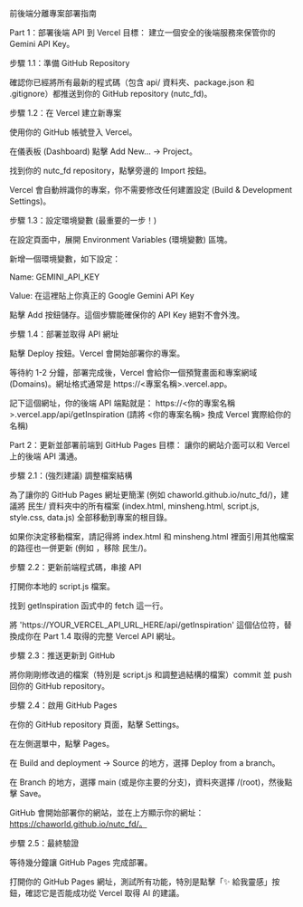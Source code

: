 前後端分離專案部署指南


Part 1：部署後端 API 到 Vercel
目標： 建立一個安全的後端服務來保管你的 Gemini API Key。

步驟 1.1：準備 GitHub Repository

確認你已經將所有最新的程式碼（包含 api/ 資料夾、package.json 和 .gitignore）都推送到你的 GitHub repository (nutc_fd)。

步驟 1.2：在 Vercel 建立新專案

使用你的 GitHub 帳號登入 Vercel。

在儀表板 (Dashboard) 點擊 Add New... -> Project。

找到你的 nutc_fd repository，點擊旁邊的 Import 按鈕。

Vercel 會自動辨識你的專案，你不需要修改任何建置設定 (Build & Development Settings)。

步驟 1.3：設定環境變數 (最重要的一步！)

在設定頁面中，展開 Environment Variables (環境變數) 區塊。

新增一個環境變數，如下設定：

Name: GEMINI_API_KEY

Value: 在這裡貼上你真正的 Google Gemini API Key

點擊 Add 按鈕儲存。這個步驟能確保你的 API Key 絕對不會外洩。

步驟 1.4：部署並取得 API 網址

點擊 Deploy 按鈕。Vercel 會開始部署你的專案。

等待約 1-2 分鐘，部署完成後，Vercel 會給你一個預覽畫面和專案網域 (Domains)。網址格式通常是 https://<專案名稱>.vercel.app。

記下這個網址，你的後端 API 端點就是：
https://<你的專案名稱>.vercel.app/api/getInspiration
(請將 <你的專案名稱> 換成 Vercel 實際給你的名稱)

Part 2：更新並部署前端到 GitHub Pages
目標： 讓你的網站介面可以和 Vercel 上的後端 API 溝通。

步驟 2.1：(強烈建議) 調整檔案結構

為了讓你的 GitHub Pages 網址更簡潔 (例如 chaworld.github.io/nutc_fd/)，建議將 民生/ 資料夾中的所有檔案 (index.html, minsheng.html, script.js, style.css, data.js) 全部移動到專案的根目錄。

如果你決定移動檔案，請記得將 index.html 和 minsheng.html 裡面引用其他檔案的路徑也一併更新 (例如 <link rel="stylesheet" href="style.css">，移除 民生/)。

步驟 2.2：更新前端程式碼，串接 API

打開你本地的 script.js 檔案。

找到 getInspiration 函式中的 fetch 這一行。

將 'https://YOUR_VERCEL_API_URL_HERE/api/getInspiration' 這個佔位符，替換成你在 Part 1.4 取得的完整 Vercel API 網址。

步驟 2.3：推送更新到 GitHub

將你剛剛修改過的檔案（特別是 script.js 和調整過結構的檔案）commit 並 push 回你的 GitHub repository。

步驟 2.4：啟用 GitHub Pages

在你的 GitHub repository 頁面，點擊 Settings。

在左側選單中，點擊 Pages。

在 Build and deployment -> Source 的地方，選擇 Deploy from a branch。

在 Branch 的地方，選擇 main (或是你主要的分支)，資料夾選擇 /(root)，然後點擊 Save。

GitHub 會開始部署你的網站，並在上方顯示你的網址：https://chaworld.github.io/nutc_fd/。

步驟 2.5：最終驗證

等待幾分鐘讓 GitHub Pages 完成部署。

打開你的 GitHub Pages 網址，測試所有功能，特別是點擊「✨ 給我靈感」按鈕，確認它是否能成功從 Vercel 取得 AI 的建議。